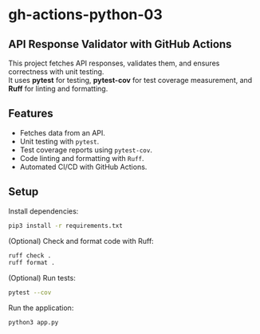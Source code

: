# gh-actions-python-03

## API Response Validator with GitHub Actions

This project fetches API responses, validates them, and ensures correctness with unit testing.  
It uses **pytest** for testing, **pytest-cov** for test coverage measurement, and **Ruff** for linting and formatting.

## Features

- Fetches data from an API.
- Unit testing with `pytest`.
- Test coverage reports using `pytest-cov`.
- Code linting and formatting with `Ruff`.
- Automated CI/CD with GitHub Actions.

## Setup

Install dependencies:

```sh
pip3 install -r requirements.txt
```

(Optional) Check and format code with Ruff:

```sh
ruff check .
ruff format .
```

(Optional) Run tests:

```sh
pytest --cov
```

Run the application:

```sh
python3 app.py
```
